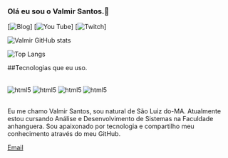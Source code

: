 ### Olá eu sou o Valmir Santos.👋


[![Blog](https://img.shields.io/badge/dev.to-0A0A0A?style=for-the-badge&logo=devdotto&logoColor=white)]
[![You Tube](https://img.shields.io/badge/YouTube-FF0000?style=for-the-badge&logo=youtube&logoColor=white)]
[![Twitch](https://img.shields.io/badge/Twitch-9146FF?style=for-the-badge&logo=twitch&logoColor=white)]

![Valmir GitHub stats](https://github-readme-stats.vercel.app/api?username=Valmirsantos&show_icons=true&theme=radical)

![Top Langs](https://github-readme-stats.vercel.app/api/top-langs/?username=valmirsantos&hide_progress=true)

##Tecnologias que eu uso.

<div style="display: inline_block"><br/>
<img align="center" alt="html5" src="https://img.shields.io/badge/HTML5-E34F26?style=for-the-badge&logo=html5&logoColor=white" />
<img align="center" alt="html5" src="https://img.shields.io/badge/CSS3-1572B6?style=for-the-badge&logo=css3&logoColor=white" />
<img align="center" alt="html5" src="https://img.shields.io/badge/JavaScript-323330?style=for-the-badge&logo=javascript&logoColor=F7DF1E" />
<img align="center" alt="html5" src="https://img.shields.io/badge/Node.js-43853D?style=for-the-badge&logo=node.js&logoColor=white" />
</div><br>

Eu me chamo Valmir Santos, sou natural de São Luiz do-MA. Atualmente estou cursando Análise e Desenvolvimento de Sistemas na Faculdade anhanguera. Sou apaixonado por tecnologia e compartilho meu conhecimento através do meu GitHub.<br>

[Email](https://outlook.live.com/mail/0/)
